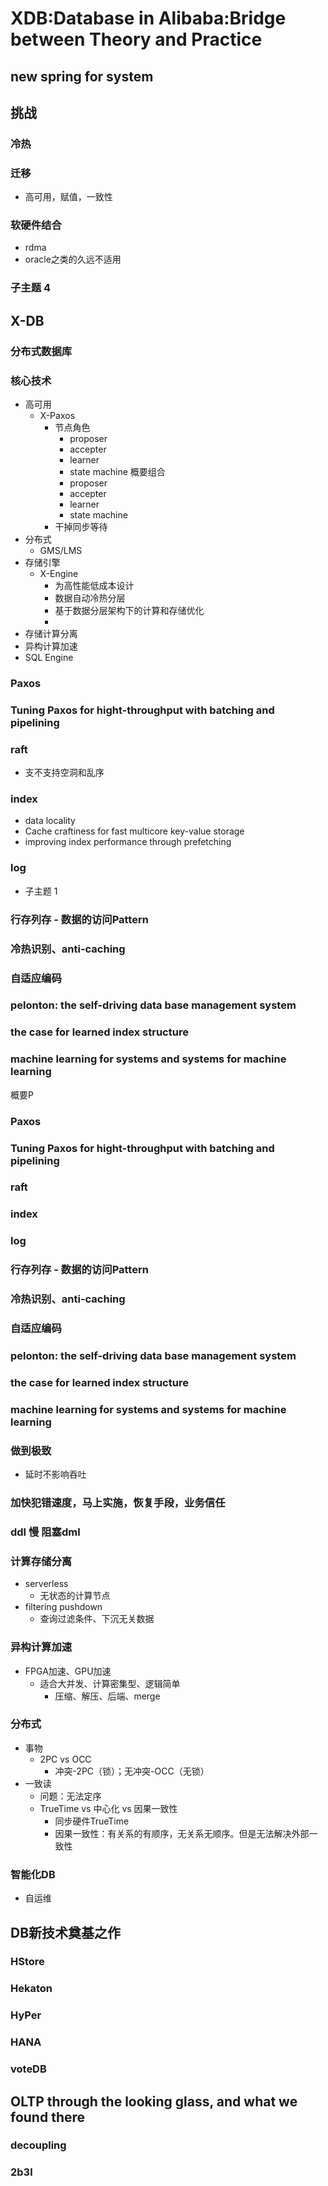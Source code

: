 # XDB:Database in Alibaba:Bridge between Theory and Practice
## new spring for system
## 挑战
### 冷热
### 迁移
* 高可用，赋值，一致性
### 软硬件结合
* rdma
* oracle之类的久远不适用
### 子主题 4
## X-DB
### 分布式数据库
### 核心技术
* 高可用
    * X-Paxos
        * 节点角色
            * proposer
            * accepter
            * learner
            * state machine
概要组合
            * proposer
            * accepter
            * learner
            * state machine
        * 干掉同步等待
* 分布式
    * GMS/LMS
* 存储引擎
    * X-Engine
        * 为高性能低成本设计
        * 数据自动冷热分层
        * 基于数据分层架构下的计算和存储优化
        * 
* 存储计算分离
* 异构计算加速
* SQL Engine
### Paxos
### Tuning Paxos for hight-throughput with batching and pipelining
### raft
* 支不支持空洞和乱序
### index
* data locality
* Cache craftiness for fast multicore key-value storage
* improving index performance through prefetching
### log
* 子主题 1
### 行存列存 - 数据的访问Pattern
### 冷热识别、anti-caching
### 自适应编码
### pelonton: the self-driving data base management system
### the case for learned index structure
### machine learning for systems and systems for machine learning
概要P
### Paxos
### Tuning Paxos for hight-throughput with batching and pipelining
### raft
### index
### log
### 行存列存 - 数据的访问Pattern
### 冷热识别、anti-caching
### 自适应编码
### pelonton: the self-driving data base management system
### the case for learned index structure
### machine learning for systems and systems for machine learning
### 做到极致
* 延时不影响吞吐
### 加快犯错速度，马上实施，恢复手段，业务信任
### ddl 慢 阻塞dml
### 计算存储分离
* serverless
    * 无状态的计算节点
* filtering pushdown
    * 查询过滤条件、下沉无关数据
### 异构计算加速
* FPGA加速、GPU加速
    * 适合大并发、计算密集型、逻辑简单
        * 压缩、解压、后端、merge
### 分布式
* 事物
    * 2PC vs OCC
        * 冲突-2PC（锁）；无冲突-OCC（无锁）
* 一致读
    * 问题：无法定序
    * TrueTime vs 中心化 vs 因果一致性
        * 同步硬件TrueTime
        * 因果一致性：有关系的有顺序，无关系无顺序。但是无法解决外部一致性
### 智能化DB
* 自运维
## DB新技术奠基之作
### HStore
### Hekaton
### HyPer
### HANA
### voteDB
## OLTP through the looking glass, and what we found there
### decoupling
### 2b3l
